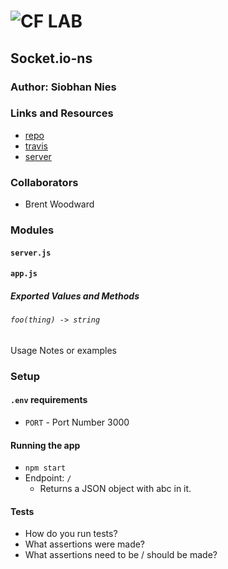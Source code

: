 ![CF](http://i.imgur.com/7v5ASc8.png) LAB
=================================================

## Socket.io-ns

### Author: Siobhan Nies

### Links and Resources
* [repo](http://xyz.com)
* [travis](http://xyz.com)
* [server](https://git.heroku.com/niess-09-lab.git)

### Collaborators 
* Brent Woodward

### Modules
#### `server.js`
#### `app.js`
##### Exported Values and Methods

###### `foo(thing) -> string`
Usage Notes or examples

### Setup
#### `.env` requirements
* `PORT` - Port Number 3000

#### Running the app
* `npm start`
* Endpoint: `/`
  * Returns a JSON object with abc in it.

#### Tests
* How do you run tests?
* What assertions were made?
* What assertions need to be / should be made?